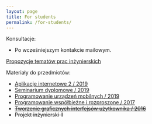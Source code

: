 ```yaml
---
layout: page
title: For students
permalink: /for-students/
---
```


<!--
&#x1F534; **Komunikaty:**
* ...
-->

Konsultacje:

* Po wcześniejszym kontakcie mailowym.
<!-- * Wtorek, godz. 15:00 - 17:00, p. 353, B1 -->

[Propozycje tematów prac inżynierskich](topics2017)

Materiały do przedmiotów:

* [Aplikacje internetowe 2 / 2019](ai2)
* [Seminarium dyplomowe / 2019](si)
* [Programowanie urządzeń mobilnych / 2019](um)
* [Programowanie współbieżne i rozproszone / 2017](pwir)
* ~~[Tworzenie graficznych interfejsów użytkownika / 2016](tgui)~~
* ~~Projekt inżynierski II~~
